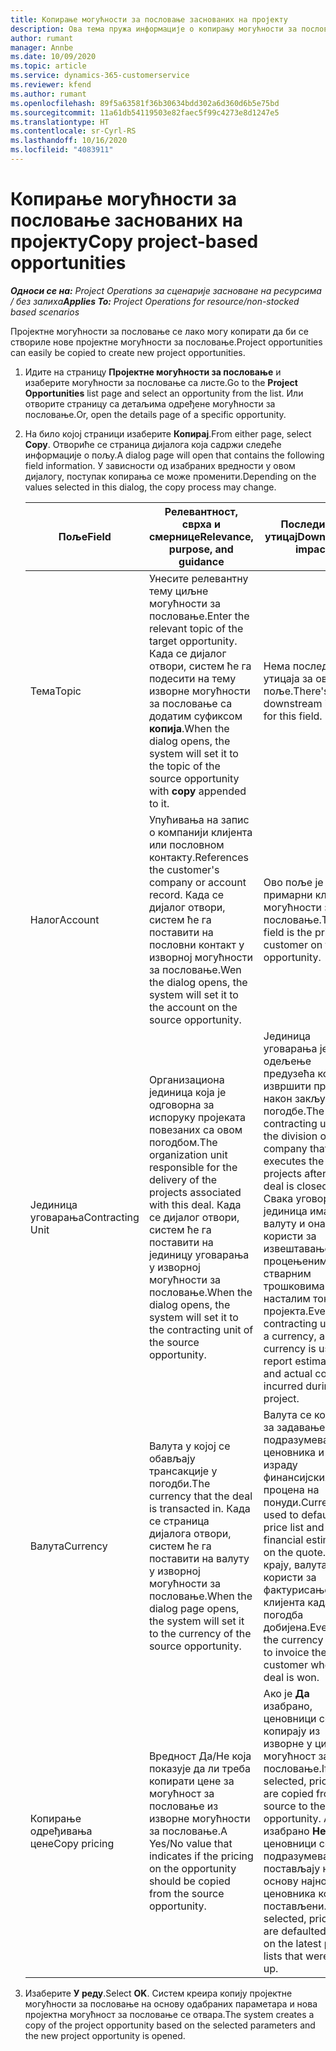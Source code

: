 ```yaml
---
title: Копирање могућности за пословање заснованих на пројекту
description: Ова тема пружа информације о копирању могућности за пословање заснованих на пројекту у услузи Project Operations.
author: rumant
manager: Annbe
ms.date: 10/09/2020
ms.topic: article
ms.service: dynamics-365-customerservice
ms.reviewer: kfend
ms.author: rumant
ms.openlocfilehash: 89f5a63581f36b30634bdd302a6d360d6b5e75bd
ms.sourcegitcommit: 11a61db54119503e82faec5f99c4273e8d1247e5
ms.translationtype: HT
ms.contentlocale: sr-Cyrl-RS
ms.lasthandoff: 10/16/2020
ms.locfileid: "4083911"
---
```

# <a name="copy-project-based-opportunities"></a><span data-ttu-id="faeeb-103">Копирање могућности за пословање заснованих на пројекту</span><span class="sxs-lookup"><span data-stu-id="faeeb-103">Copy project-based opportunities</span></span>

<span data-ttu-id="faeeb-104">_**Односи се на:** Project Operations за сценарије засноване на ресурсима / без залиха_</span><span class="sxs-lookup"><span data-stu-id="faeeb-104">_**Applies To:** Project Operations for resource/non-stocked based scenarios_</span></span>


<span data-ttu-id="faeeb-105">Пројектне могућности за пословање се лако могу копирати да би се створиле нове пројектне могућности за пословање.</span><span class="sxs-lookup"><span data-stu-id="faeeb-105">Project opportunities can easily be copied to create new project opportunities.</span></span> 

1. <span data-ttu-id="faeeb-106">Идите на страницу **Пројектне могућности за пословање** и изаберите могућности за пословање са листе.</span><span class="sxs-lookup"><span data-stu-id="faeeb-106">Go to the **Project Opportunities** list page and select an opportunity from the list.</span></span> <span data-ttu-id="faeeb-107">Или отворите страницу са детаљима одређене могућности за пословање.</span><span class="sxs-lookup"><span data-stu-id="faeeb-107">Or, open the details page of a specific opportunity.</span></span> 
2. <span data-ttu-id="faeeb-108">На било којој страници изаберите **Копирај**.</span><span class="sxs-lookup"><span data-stu-id="faeeb-108">From either page, select **Copy**.</span></span> <span data-ttu-id="faeeb-109">Отвориће се страница дијалога која садржи следеће информације о пољу.</span><span class="sxs-lookup"><span data-stu-id="faeeb-109">A dialog page will open that contains the following field information.</span></span> <span data-ttu-id="faeeb-110">У зависности од изабраних вредности у овом дијалогу, поступак копирања се може променити.</span><span class="sxs-lookup"><span data-stu-id="faeeb-110">Depending on the values selected in this dialog, the copy process may change.</span></span>

    | <span data-ttu-id="faeeb-111">**Поље**</span><span class="sxs-lookup"><span data-stu-id="faeeb-111">**Field**</span></span> | <span data-ttu-id="faeeb-112">**Релевантност, сврха и смернице**</span><span class="sxs-lookup"><span data-stu-id="faeeb-112">**Relevance, purpose, and guidance**</span></span> | <span data-ttu-id="faeeb-113">**Последични утицај**</span><span class="sxs-lookup"><span data-stu-id="faeeb-113">**Downstream impact**</span></span> |
    | --- | --- | --- |
    | <span data-ttu-id="faeeb-114">Тема</span><span class="sxs-lookup"><span data-stu-id="faeeb-114">Topic</span></span> | <span data-ttu-id="faeeb-115">Унесите релевантну тему циљне могућности за пословање.</span><span class="sxs-lookup"><span data-stu-id="faeeb-115">Enter the relevant topic of the target opportunity.</span></span> <span data-ttu-id="faeeb-116">Када се дијалог отвори, систем ће га подесити на тему изворне могућности за пословање са додатим суфиксом **копија**.</span><span class="sxs-lookup"><span data-stu-id="faeeb-116">When the dialog opens, the system will set it to the topic of the source opportunity with **copy** appended to it.</span></span> | <span data-ttu-id="faeeb-117">Нема последичног утицаја за ово поље.</span><span class="sxs-lookup"><span data-stu-id="faeeb-117">There's no downstream impact for this field.</span></span> |
    | <span data-ttu-id="faeeb-118">Налог</span><span class="sxs-lookup"><span data-stu-id="faeeb-118">Account</span></span> | <span data-ttu-id="faeeb-119">Упућивања на запис о компанији клијента или пословном контакту.</span><span class="sxs-lookup"><span data-stu-id="faeeb-119">References the customer's company or account record.</span></span> <span data-ttu-id="faeeb-120">Када се дијалог отвори, систем ће га поставити на пословни контакт у изворној могућности за пословање.</span><span class="sxs-lookup"><span data-stu-id="faeeb-120">Wen the dialog opens, the system will set it to the account on the source opportunity.</span></span> | <span data-ttu-id="faeeb-121">Ово поље је примарни клијент у могућности за пословање.</span><span class="sxs-lookup"><span data-stu-id="faeeb-121">This field is the primary customer on the opportunity.</span></span> |
    | <span data-ttu-id="faeeb-122">Јединица уговарања</span><span class="sxs-lookup"><span data-stu-id="faeeb-122">Contracting Unit</span></span> | <span data-ttu-id="faeeb-123">Организациона јединица која је одговорна за испоруку пројеката повезаних са овом погодбом.</span><span class="sxs-lookup"><span data-stu-id="faeeb-123">The organization unit responsible for the delivery of the projects associated with this deal.</span></span> <span data-ttu-id="faeeb-124">Када се дијалог отвори, систем ће га поставити на јединицу уговарања у изворној могућности за пословање.</span><span class="sxs-lookup"><span data-stu-id="faeeb-124">When the dialog opens, the system will set it to the contracting unit of the source opportunity.</span></span> | <span data-ttu-id="faeeb-125">Јединица уговарања је одељење предузећа које ће извршити пројекте након закључења погодбе.</span><span class="sxs-lookup"><span data-stu-id="faeeb-125">The contracting unit is the division of the company that executes the projects after the deal is closed.</span></span> <span data-ttu-id="faeeb-126">Свака уговорна јединица има валуту и она се користи за извештавање о процењеним и стварним трошковима насталим током пројекта.</span><span class="sxs-lookup"><span data-stu-id="faeeb-126">Every contracting unit has a currency, and this currency is used to report estimated and actual costs incurred during the project.</span></span> |
    | <span data-ttu-id="faeeb-127">Валута</span><span class="sxs-lookup"><span data-stu-id="faeeb-127">Currency</span></span> | <span data-ttu-id="faeeb-128">Валута у којој се обављају трансакције у погодби.</span><span class="sxs-lookup"><span data-stu-id="faeeb-128">The currency that the deal is transacted in.</span></span> <span data-ttu-id="faeeb-129">Када се страница дијалога отвори, систем ће га поставити на валуту у изворној могућности за пословање.</span><span class="sxs-lookup"><span data-stu-id="faeeb-129">When the dialog page opens, the system will set it to the currency of the source opportunity.</span></span> | <span data-ttu-id="faeeb-130">Валута се користи за задавање подразумеваног ценовника и израду финансијских процена на понуди.</span><span class="sxs-lookup"><span data-stu-id="faeeb-130">Currency is used to default a price list and build financial estimates on the quote.</span></span> <span data-ttu-id="faeeb-131">На крају, валута се користи за фактурисање клијента када је погодба добијена.</span><span class="sxs-lookup"><span data-stu-id="faeeb-131">Eventually, the currency is used to invoice the customer when the deal is won.</span></span> |
    | <span data-ttu-id="faeeb-132">Копирање одређивања цене</span><span class="sxs-lookup"><span data-stu-id="faeeb-132">Copy pricing</span></span> | <span data-ttu-id="faeeb-133">Вредност Да/Не која показује да ли треба копирати цене за могућност за пословање из изворне могућности за пословање.</span><span class="sxs-lookup"><span data-stu-id="faeeb-133">A Yes/No value that indicates if the pricing on the opportunity should be copied from the source opportunity.</span></span> | <span data-ttu-id="faeeb-134">Ако је **Да** изабрано, ценовници се копирају из изворне у циљну могућност за пословање.</span><span class="sxs-lookup"><span data-stu-id="faeeb-134">If **Yes** is selected, price lists are copied from the source to the target opportunity.</span></span> <span data-ttu-id="faeeb-135">Ако је изабрано **Не** , ценовници се подразумевано постављају на основу најновијих ценовника који су постављени.</span><span class="sxs-lookup"><span data-stu-id="faeeb-135">If **No** is selected, price lists are defaulted based on the latest price lists that were set up.</span></span> |

3. <span data-ttu-id="faeeb-136">Изаберите **У реду**.</span><span class="sxs-lookup"><span data-stu-id="faeeb-136">Select **OK**.</span></span> <span data-ttu-id="faeeb-137">Систем креира копију пројектне могућности за пословање на основу одабраних параметара и нова пројектна могућност за пословање се отвара.</span><span class="sxs-lookup"><span data-stu-id="faeeb-137">The system creates a copy of the project opportunity based on the selected parameters and the new project opportunity is opened.</span></span>
